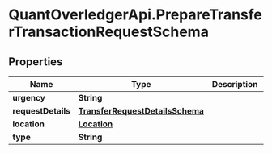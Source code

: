 # QuantOverledgerApi.PrepareTransferTransactionRequestSchema

## Properties

Name | Type | Description | Notes
------------ | ------------- | ------------- | -------------
**urgency** | **String** |  | [optional] 
**requestDetails** | [**TransferRequestDetailsSchema**](TransferRequestDetailsSchema.md) |  | [optional] 
**location** | [**Location**](Location.md) |  | [optional] 
**type** | **String** |  | [optional] 


